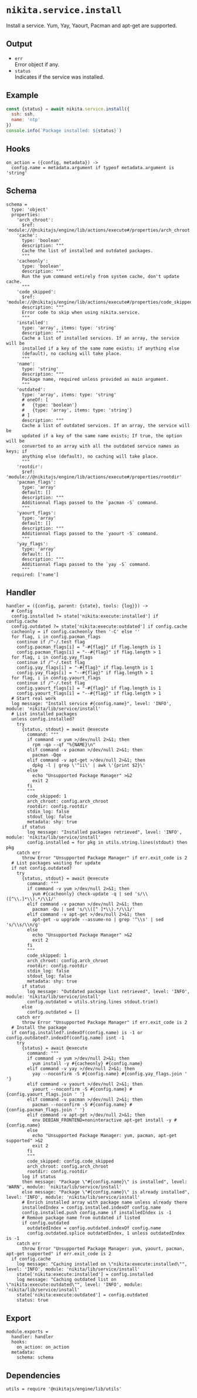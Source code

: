 
# `nikita.service.install`

Install a service. Yum, Yay, Yaourt, Pacman and apt-get are supported.

## Output

* `err`   
  Error object if any.   
* `status`   
  Indicates if the service was installed.   

## Example

```js
const {status} = await nikita.service.install({
  ssh: ssh,
  name: 'ntp'
})
console.info(`Package installed: ${status}`)
```

## Hooks

    on_action = ({config, metadata}) ->
      config.name = metadata.argument if typeof metadata.argument is 'string'

## Schema

    schema =
      type: 'object'
      properties:
        'arch_chroot':
          $ref: 'module://@nikitajs/engine/lib/actions/execute#/properties/arch_chroot'
        'cache':
          type: 'boolean'
          description: """
          Cache the list of installed and outdated packages.
          """
        'cacheonly':
          type: 'boolean'
          description: """
          Run the yum command entirely from system cache, don't update cache.
          """
        'code_skipped':
          $ref: 'module://@nikitajs/engine/lib/actions/execute#/properties/code_skipped'
          description: """
          Error code to skip when using nikita.service.
          """
        'installed':
          type: 'array', items: type: 'string'
          description: """
          Cache a list of installed services. If an array, the service will be
          installed if a key of the same name exists; if anything else
          (default), no caching will take place.
          """
        'name':
          type: 'string'
          description: """
          Package name, required unless provided as main argument.
          """
        'outdated':
          type: 'array', items: type: 'string'
          # oneOf: [
          #   {type: 'boolean'}
          #   {type: 'array', items: type: 'string'}
          # ]
          description: """
          Cache a list of outdated services. If an array, the service will be
          updated if a key of the same name exists; If true, the option will be
          converted to an array with all the outdated service names as keys; if
          anything else (default), no caching will take place.
          """
        'rootdir':
          $ref: 'module://@nikitajs/engine/lib/actions/execute#/properties/rootdir'
        'pacman_flags':
          type: 'array'
          default: []
          description: """
          Additionnal flags passed to the `pacman -S` command.
          """
        'yaourt_flags':
          type: 'array'
          default: []
          description: """
          Additionnal flags passed to the `yaourt -S` command.
          """
        'yay_flags':
          type: 'array'
          default: []
          description: """
          Additionnal flags passed to the `yay -S` command.
          """
      required: ['name']

## Handler

    handler = ({config, parent: {state}, tools: {log}}) ->
      # Config
      config.installed ?= state['nikita:execute:installed'] if config.cache
      config.outdated ?= state['nikita:execute:outdated'] if config.cache
      cacheonly = if config.cacheonly then '-C' else ''
      for flag, i in config.pacman_flags
        continue if /^-/.test flag
        config.pacman_flags[i] = "-#{flag}" if flag.length is 1
        config.pacman_flags[i] = "--#{flag}" if flag.length > 1
      for flag, i in config.yay_flags
        continue if /^-/.test flag
        config.yay_flags[i] = "-#{flag}" if flag.length is 1
        config.yay_flags[i] = "--#{flag}" if flag.length > 1
      for flag, i in config.yaourt_flags
        continue if /^-/.test flag
        config.yaourt_flags[i] = "-#{flag}" if flag.length is 1
        config.yaourt_flags[i] = "--#{flag}" if flag.length > 1
      # Start real work
      log message: "Install service #{config.name}", level: 'INFO', module: 'nikita/lib/service/install'
      # List installed packages
      unless config.installed?
        try
          {status, stdout} = await @execute
            command: """
            if command -v yum >/dev/null 2>&1; then
              rpm -qa --qf "%{NAME}\n"
            elif command -v pacman >/dev/null 2>&1; then
              pacman -Qqe
            elif command -v apt-get >/dev/null 2>&1; then
              dpkg -l | grep \'^ii\' | awk \'{print $2}\'
            else
              echo "Unsupported Package Manager" >&2
              exit 2
            fi
            """
            code_skipped: 1
            arch_chroot: config.arch_chroot
            rootdir: config.rootdir
            stdin_log: false
            stdout_log: false
            metadata: shy: true
          if status
            log message: "Installed packages retrieved", level: 'INFO', module: 'nikita/lib/service/install'
            config.installed = for pkg in utils.string.lines(stdout) then pkg
        catch err
          throw Error "Unsupported Package Manager" if err.exit_code is 2
      # List packages waiting for update
      if not config.outdated?
        try
          {status, stdout} = await @execute
            command: """
            if command -v yum >/dev/null 2>&1; then
              yum #{cacheonly} check-update -q | sed 's/\\([^\\.]*\\).*/\\1/'
            elif command -v pacman >/dev/null 2>&1; then
              pacman -Qu | sed 's/\\([^ ]*\\).*/\\1/'
            elif command -v apt-get >/dev/null 2>&1; then
              apt-get -u upgrade --assume-no | grep '^\\s' | sed 's/\\s/\\n/g'
            else
              echo "Unsupported Package Manager" >&2
              exit 2
            fi
            """
            code_skipped: 1
            arch_chroot: config.arch_chroot
            rootdir: config.rootdir
            stdin_log: false
            stdout_log: false
            metadata: shy: true
          if status
            log message: "Outdated package list retrieved", level: 'INFO', module: 'nikita/lib/service/install'
            config.outdated = utils.string.lines stdout.trim()
          else
            config.outdated = []
        catch err
          throw Error "Unsupported Package Manager" if err.exit_code is 2
      # Install the package
      if config.installed?.indexOf(config.name) is -1 or config.outdated?.indexOf(config.name) isnt -1
        try
          {status} = await @execute
            command: """
            if command -v yum >/dev/null 2>&1; then
              yum install -y #{cacheonly} #{config.name}
            elif command -v yay >/dev/null 2>&1; then
              yay --noconfirm -S #{config.name} #{config.yay_flags.join ' '}
            elif command -v yaourt >/dev/null 2>&1; then
              yaourt --noconfirm -S #{config.name} #{config.yaourt_flags.join ' '}
            elif command -v pacman >/dev/null 2>&1; then
              pacman --noconfirm -S #{config.name} #{config.pacman_flags.join ' '}
            elif command -v apt-get >/dev/null 2>&1; then
              env DEBIAN_FRONTEND=noninteractive apt-get install -y #{config.name}
            else
              echo "Unsupported Package Manager: yum, pacman, apt-get supported" >&2
              exit 2
            fi
            """
            code_skipped: config.code_skipped
            arch_chroot: config.arch_chroot
            rootdir: config.rootdir
          log if status
          then message: "Package \"#{config.name}\" is installed", level: 'WARN', module: 'nikita/lib/service/install'
          else message: "Package \"#{config.name}\" is already installed", level: 'INFO', module: 'nikita/lib/service/install'
          # Enrich installed array with package name unless already there
          installedIndex = config.installed.indexOf config.name
          config.installed.push config.name if installedIndex is -1
          # Remove package name from outdated if listed
          if config.outdated
            outdatedIndex = config.outdated.indexOf config.name
            config.outdated.splice outdatedIndex, 1 unless outdatedIndex is -1
        catch err
          throw Error "Unsupported Package Manager: yum, yaourt, pacman, apt-get supported" if err.exit_code is 2
      if config.cache
        log message: "Caching installed on \"nikita:execute:installed\"", level: 'INFO', module: 'nikita/lib/service/install'
        state['nikita:execute:installed'] = config.installed
        log message: "Caching outdated list on \"nikita:execute:outdated\"", level: 'INFO', module: 'nikita/lib/service/install'
        state['nikita:execute:outdated'] = config.outdated
        status: true

## Export

    module.exports =
      handler: handler
      hooks:
        on_action: on_action
      metadata:
        schema: schema

## Dependencies

    utils = require '@nikitajs/engine/lib/utils'
